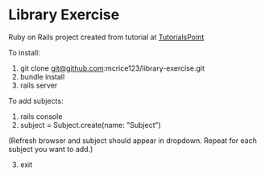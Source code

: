 # Library Exercise

Ruby on Rails project created from tutorial at [TutorialsPoint](https://www.tutorialspoint.com/ruby-on-rails/index.htm)

To install:
1. git clone git@github.com:mcrice123/library-exercise.git
2. bundle install
3. rails server

To add subjects:
1. rails console
2. subject = Subject.create(name: "Subject") 

  (Refresh browser and subject should appear in dropdown. Repeat for each subject you want to add.)

3. exit